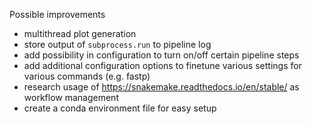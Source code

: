 Possible improvements

* multithread plot generation
* store output of `subprocess.run` to pipeline log
* add possibility in configuration to turn on/off certain pipeline steps
* add additional configuration options to finetune various settings for various commands (e.g. fastp)
* research usage of https://snakemake.readthedocs.io/en/stable/ as workflow management
* create a conda environment file for easy setup